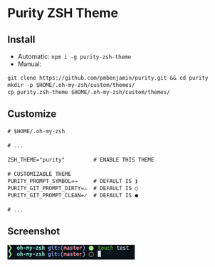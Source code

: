 # Purity ZSH Theme

## Install
- Automatic: `npm i -g purity-zsh-theme`
- Manual:
```console
git clone https://github.com/pmbenjamin/purity.git && cd purity
mkdir -p $HOME/.oh-my-zsh/custom/themes/
cp purity.zsh-theme $HOME/.oh-my-zsh/custom/themes/
```

## Customize
```console
# $HOME/.oh-my-zsh

# ...

ZSH_THEME="purity"         # ENABLE THIS THEME

# CUSTOMIZABLE THEME
PURITY_PROMPT_SYMBOL=→     # DEFAULT IS ❯
PURITY_GIT_PROMPT_DIRTY=⚠  # DEFAULT IS ○
PURITY_GIT_PROMPT_CLEAN=✓  # DEFAULT IS ●

# ...
```
## Screenshot
![Purity](./purity-screenshot.png)

